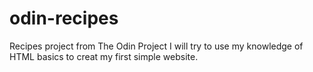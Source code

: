# odin-recipes
Recipes project from The Odin Project
I will try to use my knowledge of HTML basics to creat my first simple website.
